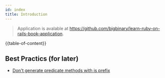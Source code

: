 ```yaml
---
id: index
title: Introduction
---
```

>Application is avalable at https://github.com/bigbinary/learn-ruby-on-rails-book-application.

{{table-of-content}}



## Best Practics (for later)

- [Don't generate predicate methods with is prefix](https://github.com/bigbinary/aceinvoice-web/pull/2128)
